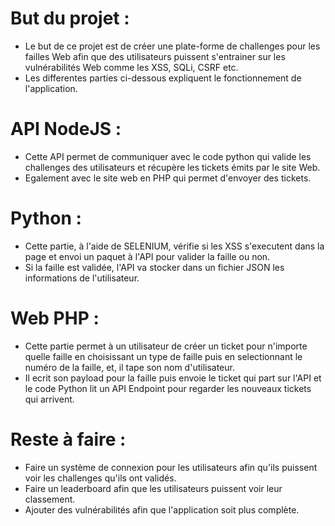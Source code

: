 # But du projet :
- Le but de ce projet est de créer une plate-forme de challenges pour les failles Web afin que des utilisateurs puissent s'entrainer sur les vulnérabilités Web comme les XSS, SQLi, CSRF etc.
- Les differentes parties ci-dessous expliquent le fonctionnement de l'application.

# API NodeJS :
- Cette API permet de communiquer avec le code python qui valide les challenges des utilisateurs et récupère les tickets émits par le site Web.
- Egalement avec le site web en PHP qui permet d'envoyer des tickets.

# Python :
- Cette partie, à l'aide de SELENIUM, vérifie si les XSS s'executent dans la page et envoi un paquet à l'API pour valider la faille ou non.
- Si la faille est validée, l'API va stocker dans un fichier JSON les informations de l'utilisateur.

# Web PHP :
- Cette partie permet à un utilisateur de créer un ticket pour n'importe quelle faille en choisissant un type de faille puis en selectionnant le numéro de la faille, et, il tape son nom d'utilisateur.
- Il ecrit son payload pour la faille puis envoie le ticket qui part sur l'API et le code Python lit un API Endpoint pour regarder les nouveaux tickets qui arrivent.

# Reste à faire :
- Faire un système de connexion pour les utilisateurs afin qu'ils puissent voir les challenges qu'ils ont validés.
- Faire un leaderboard afin que les utilisateurs puissent voir leur classement.
- Ajouter des vulnérabilités afin que l'application soit plus complète.
